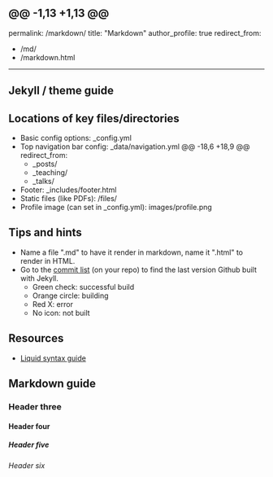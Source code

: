 @@ -1,13 +1,13 @@
---
permalink: /markdown/
title: "Markdown"
author_profile: true
redirect_from: 
  - /md/
  - /markdown.html
---

## Jekyll / theme guide
## Locations of key files/directories

* Basic config options: _config.yml
* Top navigation bar config: _data/navigation.yml
@@ -18,6 +18,9 @@ redirect_from:
  * _posts/
  * _teaching/
  * _talks/
* Footer: _includes/footer.html
* Static files (like PDFs): /files/
* Profile image (can set in _config.yml): images/profile.png

## Tips and hints

* Name a file ".md" to have it render in markdown, name it ".html" to render in HTML.
* Go to the [commit list](https://github.com/academicpages/academicpages.github.io/commits/master) (on your repo) to find the last version Github built with Jekyll. 
  * Green check: successful build
  * Orange circle: building
  * Red X: error
  * No icon: not built
## Resources
 * [Liquid syntax guide](https://shopify.github.io/liquid/tags/control-flow/)
## Markdown guide
### Header three
#### Header four
##### Header five
###### Header six

